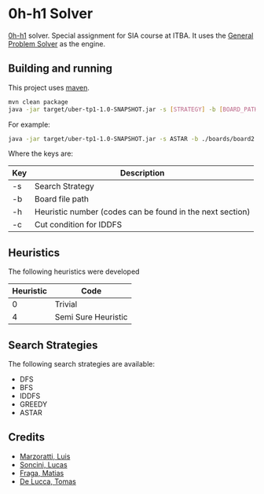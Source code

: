# 0h-h1 Solver

[0h-h1](http://www.0hh1.com) solver. Special assignment for SIA course at ITBA. It uses the [General Problem Solver](https://github.com/lmarzora/GeneralProblemSolver) as the engine.

## Building and running

This project uses [maven](https://maven.apache.org).


```bash
mvn clean package
java -jar target/uber-tp1-1.0-SNAPSHOT.jar -s [STRATEGY] -b [BOARD_PATH] -h [HEURISTIC_NUMBER] -c [CUT_CONDITION]
```

For example:

```bash
java -jar target/uber-tp1-1.0-SNAPSHOT.jar -s ASTAR -b ./boards/board2.txt -h 2 -c 5
```

Where the keys are:


| Key | Description |
| --- | --- |
| -s | Search Strategy  |
| -b | Board file path |
| -h | Heuristic number (codes can be found in the next section)|
| -c | Cut condition for IDDFS |

## Heuristics

The following heuristics were developed

| Heuristic | Code |
| --- | --- |
| 0 | Trivial  |
| 4 | Semi Sure Heuristic |

## Search Strategies

The following search strategies are available:

* DFS
* BFS
* IDDFS
* GREEDY
* ASTAR

## Credits

* [Marzoratti, Luis](https://github.com/lmarzora)
* [Soncini, Lucas](https://github.com/lsoncini)
* [Fraga, Matias](https://github.com/matifraga)
* [De Lucca, Tomas](https://github.com/tomidelucca)
